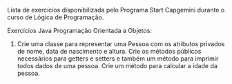 Lista de exercícios disponibilizada pelo Programa Start Capgemini durante o curso de Lógica de Programação.

Exercícios Java Programação Orientada a Objetos:

1. Crie uma classe para representar uma Pessoa com os atributos privados de nome, data de nascimento e 
altura. Crie os métodos públicos necessários para getters e setters e também um método para imprimir 
todos dados de uma pessoa. Crie um método para calcular a idade da pessoa. 
